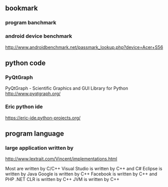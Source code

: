 

## bookmark

### program banchmark

### android device benchmark
http://www.androidbenchmark.net/passmark_lookup.php?device=Acer+S56

## python code

### PyQtGraph
PyQtGraph - Scientific Graphics and GUI Library for Python
http://www.pyqtgraph.org/

### Eric python ide
https://eric-ide.python-projects.org/

##  program language 

### large application written by 

http://www.lextrait.com/Vincent/implementations.html

Most are written by C/C++
Visual Studio is written by C++ and C#
Eclipse is written by Java
Google is written by C++
Facebook is written by C++ and PHP 
.NET CLR is written by C++
JVM is written by C++


